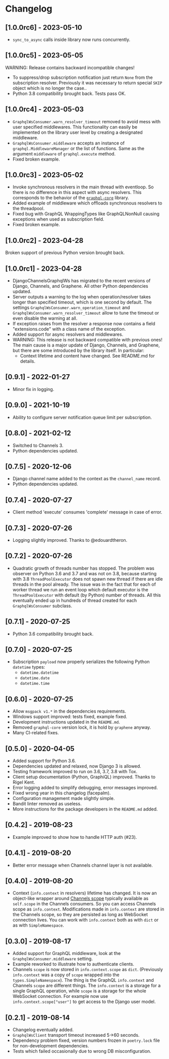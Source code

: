 <!--
Copyright (C) DATADVANCE, 2010-2023

Permission is hereby granted, free of charge, to any person obtaining a
copy of this software and associated documentation files (the
"Software"), to deal in the Software without restriction, including
without limitation the rights to use, copy, modify, merge, publish,
distribute, sublicense, and/or sell copies of the Software, and to
permit persons to whom the Software is furnished to do so, subject to
the following conditions:

The above copyright notice and this permission notice shall be included
in all copies or substantial portions of the Software.

THE SOFTWARE IS PROVIDED "AS IS", WITHOUT WARRANTY OF ANY KIND, EXPRESS
OR IMPLIED, INCLUDING BUT NOT LIMITED TO THE WARRANTIES OF
MERCHANTABILITY, FITNESS FOR A PARTICULAR PURPOSE AND NONINFRINGEMENT.
IN NO EVENT SHALL THE AUTHORS OR COPYRIGHT HOLDERS BE LIABLE FOR ANY
CLAIM, DAMAGES OR OTHER LIABILITY, WHETHER IN AN ACTION OF CONTRACT,
TORT OR OTHERWISE, ARISING FROM, OUT OF OR IN CONNECTION WITH THE
SOFTWARE OR THE USE OR OTHER DEALINGS IN THE SOFTWARE.
-->

# Changelog

## [1.0.0rc6] - 2023-05-10

- `sync_to_async` calls inside library now runs concurrently.

## [1.0.0rc5] - 2023-05-05

WARNING: Release contains backward incompatible changes!

- To suppress/drop subscription notification just return `None` from the
  subscription resolver. Previously it was necessary to return special
  `SKIP` object which is no longer the case..
- Python 3.8 compatibility brought back. Tests pass OK.


## [1.0.0rc4] - 2023-05-03

- `GraphqlWsConsumer.warn_resolver_timeout` removed to avoid mess with
  user specified middlewares. This functionality can easily be
  implemented on the library user level by creating a designated
  middleware.
- `GraphqlWsConsumer.middleware` accepts an instance of
  `graphql.MiddlewareManager` or the list of functions. Same as the
  argument `middleware` of `graphql.execute` method.
- Fixed broken example.

## [1.0.0rc3] - 2023-05-02

- Invoke synchronous resolvers in the main thread with eventloop. So
  there is no difference in this aspect with async resolvers. This
  corresponds to the behavior of the
  [`graphql-core`](https://github.com/graphql-python/graphql-core)
  library.
- Added example of middleware which offloads synchronous resolvers to
  the threadpool.
- Fixed bug with GraphQL WrappingTypes like GraphQLNonNull causing
  exceptions when used as subscription field.
- Fixed broken example.

## [1.0.0rc2] - 2023-04-28

Broken support of previous Python version brought back.

## [1.0.0rc1] - 2023-04-28

- DjangoChannelsGraphqlWs has migrated to the recent versions of Django,
  Channels, and Graphene. All other Python dependencies updated.
- Server outputs a warning to the log when operation/resolver takes
  longer than specified timeout, which is one second by default. The
  settings `GraphqlWsConsumer.warn_operation_timeout` and
  `GraphqlWsConsumer.warn_resolver_timeout` allow to tune the timeout or
  even disable the warning at all.
- If exception raises from the resolver a response now contains a field
  "extensions.code" with a class name of the exception.
- Added support for async resolvers and middlewares.
- WARNING: This release is not backward compatible with previous ones!
  The main cause is a major update of Django, Channels, and Graphene,
  but there are some introduced by the library itself. In particular:
  - Context lifetime and content have changed. See README.md for
    details.

## [0.9.1] - 2022-01-27

- Minor fix in logging.

## [0.9.0] - 2021-10-19

- Ability to configure server notification queue limit per subscription.

## [0.8.0] - 2021-02-12

- Switched to Channels 3.
- Python dependencies updated.

## [0.7.5] - 2020-12-06

- Django channel name added to the context as the `channel_name` record.
- Python dependencies updated.

## [0.7.4] - 2020-07-27

- Client method 'execute' consumes 'complete' message in case of error.

## [0.7.3] - 2020-07-26

- Logging slightly improved. Thanks to @edouardtheron.

## [0.7.2] - 2020-07-26

- Quadratic growth of threads number has stopped. The problem was
  observer on Python 3.6 and 3.7 and was not on 3.8, because starting
  with 3.8 `ThreadPoolExecutor` does not spawn new thread if there are
  idle threads in the pool already. The issue was in the fact that for
  each of worker thread we run an event loop which default executor is
  the `ThreadPoolExecutor` with default (by Python) number of threads.
  All this eventually ended up in hundreds of thread created for each
  `GraphqlWsConsumer` subclass.

## [0.7.1] - 2020-07-25

- Python 3.6 compatibility brought back.

## [0.7.0] - 2020-07-25

- Subscription `payload` now properly serializes the following Python
  `datetime` types:
  - `datetime.datetime`
  - `datetime.date`
  - `datetime.time`

## [0.6.0] - 2020-07-25

- Allow `msgpack v1.*` in the dependencies requirements.
- Windows support improved: tests fixed, example fixed.
- Development instructions updated in the `README.md`.
- Removed `graphql-core` version lock, it is hold by `graphene` anyway.
- Many CI-related fixes.

## [0.5.0] - 2020-04-05

- Added support for Python 3.6.
- Dependencies updated and relaxed, now Django 3 is allowed.
- Testing framework improved to run on 3.6, 3.7, 3.8 with Tox.
- Client setup documentation (Python, GraphiQL) improved. Thanks to
  Rigel Kent.
- Error logging added to simplify debugging, error messages improved.
- Fixed wrong year in this changelog (facepalm).
- Configuration management made slightly simple.
- Bandit linter removed as useless.
- More instructions for the package developers in the `README.md` added.

## [0.4.2] - 2019-08-23

- Example improved to show how to handle HTTP auth (#23).

## [0.4.1] - 2019-08-20

- Better error message when Channels channel layer is not available.

## [0.4.0] - 2019-08-20

- Context (`info.context` in resolvers) lifetime has changed. It is now
  an object-like wrapper around [Channels
  scope](https://channels.readthedocs.io/en/latest/topics/consumers.html#scope)
  typically available as `self.scope` in the Channels consumers. So you
  can access Channels scope as `info.context`. Modifications made in
  `info.context` are stored in the Channels scope, so they are persisted
  as long as WebSocket connection lives. You can work with
  `info.context` both as with `dict` or as with `SimpleNamespace`.

## [0.3.0] - 2019-08-17

- Added support for GraphQL middleware, look at the
  `GraphqlWsConsumer.middleware` setting.
- Example reworked to illustrate how to authenticate clients.
- Channels `scope` is now stored in `info.context.scope` as `dict`.
  (Previously `info.context` was a copy of `scope` wrapped into the
  `types.SimpleNamespace`). The thing is the GraphQL `info.context` and
  Channels `scope` are different things. The `info.context` is a storage
  for a single GraphQL operation, while `scope` is a storage for the
  whole WebSocket connection. For example now use
  `info.context.scope["user"]` to get access to the Django user model.

## [0.2.1] - 2019-08-14

- Changelog eventually added.
- `GraphqlWsClient` transport timeout increased 5->60 seconds.
- Dependency problem fixed, version numbers frozen in `poetry.lock` file
  for non-development dependencies.
- Tests which failed occasionally due to wrong DB misconfiguration.

